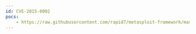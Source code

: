 ```yaml
---
id: CVE-2015-0002
pocs:
    - https://raw.githubusercontent.com/rapid7/metasploit-framework/master/modules/exploits/windows/local/ntapphelpcachecontrol.rb
---
```

